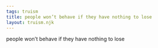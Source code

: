 ```yaml
---
tags: truism
title: people won’t behave if they have nothing to lose
layout: truism.njk
---
```


people won’t behave if they have nothing to lose